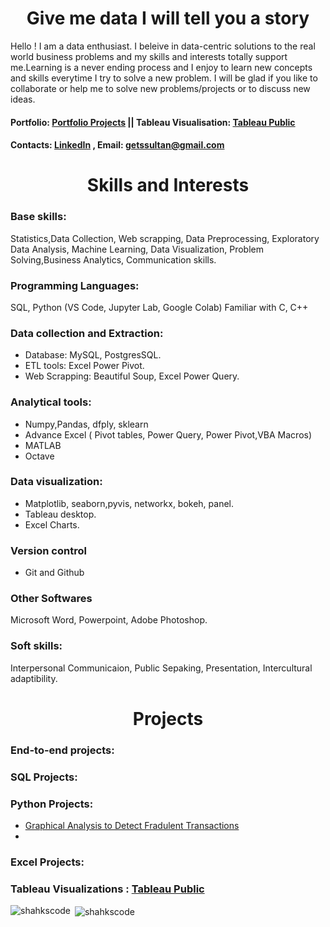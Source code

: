 <h1 align="center"> Give me data I will tell you a story</h1>

Hello ! I am a data enthusiast. I beleive in data-centric solutions to the real world business problems and my skills and interests totally support me.Learning is a never ending process and I enjoy to learn new concepts and skills everytime I try to solve a new problem. I will be glad if you like to collaborate or help me to solve new problems/projects or to discuss new ideas.
#### Portfolio: [Portfolio Projects](getssultan@gmail.com)   || Tableau Visualisation: [Tableau Public](https://public.tableau.com/app/profile/shahrukh.sultan)
#### Contacts: [LinkedIn](https://www.linkedin.com/profile/) , Email: getssultan@gmail.com

<h1  align = "center">Skills and Interests</h1>
<h3 align ='left'>  Base skills: </h3>
Statistics,Data Collection, Web scrapping, Data Preprocessing, Exploratory Data Analysis, Machine Learning, Data Visualization, 
Problem Solving,Business Analytics,  Communication skills.

<h3 align="left">Programming Languages:</h3> 
SQL, Python (VS Code, Jupyter Lab, Google Colab)  Familiar with C, C++

### Data collection and Extraction:
- Database: MySQL, PostgresSQL.
- ETL tools: Excel Power Pivot.
- Web Scrapping: Beautiful Soup, Excel Power Query.
                  
### Analytical tools:
- Numpy,Pandas, dfply, sklearn
- Advance Excel ( Pivot tables, Power Query, Power Pivot,VBA Macros)
- MATLAB
- Octave
### Data visualization:
- Matplotlib, seaborn,pyvis, networkx, bokeh, panel.
- Tableau desktop.
- Excel Charts.
### Version control
- Git and Github
### Other Softwares
Microsoft Word, Powerpoint, Adobe Photoshop.
### Soft skills:
Interpersonal Communicaion, Public Sepaking, Presentation, Intercultural adaptibility.

 <h1  align = "center">Projects</h1>
 
<h3 align="left"> End-to-end projects: </h3>
     
<h3 align="left"> SQL Projects: </h3> 
     

### Python Projects:
- [Graphical Analysis to Detect Fradulent Transactions](https://github.com/shakhscode/Visual_Analytics-python)
- 
     


### Excel Projects:
 
 ### Tableau Visualizations :  [Tableau Public](https://public.tableau.com/app/profile/shahrukh.sultan)
     

<p><img align="left" src="https://github-readme-stats.vercel.app/api/top-langs?username=shakhscode&show_icons=true&locale=en&layout=compact" alt="shahkscode" /></p>

<p>&nbsp;<img align="center" src="https://github-readme-stats.vercel.app/api?username=shakhscode&show_icons=true&locale=en" alt="shahkscode" /></p>



